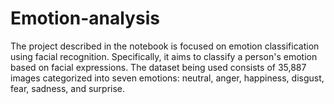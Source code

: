 # Emotion-analysis
The project described in the notebook is focused on emotion classification using facial recognition. Specifically, it aims to classify a person's emotion based on facial expressions. The dataset being used consists of 35,887 images categorized into seven emotions: neutral, anger, happiness, disgust, fear, sadness, and surprise.
